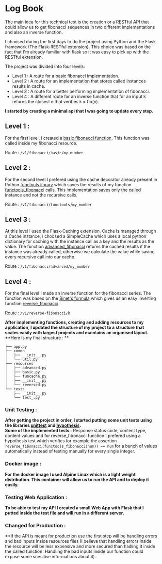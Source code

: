 # Log Book

The main idea for this technical test is the creation or a RESTful API that could allow us to get fibonacci sequences in two different implementations and also an inverse function.

I choosed during the first days to do the project using Python and the Flask framework (The Flask-RESTful extension). This choice was based on the fact that I'm already familiar with flask so it was easy to pick up with the RESTful extension.

The project was divided into four levels:
 - Level 1 : A route for a basic fibonacci implementation.
 - Level 2 : A route for an implementation that stores called instances results in cache.
 - Level 3 : A route for a better performing implementation of fibonacci.
 - Level 4 : A different route for an inverse function that for an input k returns the closest n that verifies k = fib(n).

**I started by creating a minimal api that I was going to update every step.**

 ## Level 1 :
For the first level, I created a [basic fibonacci function](https://github.com/Amine-Sa/Fibonacci-API/blob/6169ee34fcd1eabeb74d29eec690635a217d2821/comon/util.py#L5). This function was called inside my fibonacci resource.

Route : `/v1/fibonacci/basic/my_number`

 ## Level 2 :
For the second level I prefered using the cache decorator already present in Python [functools library](https://docs.python.org/3/library/functools.html) which saves the results of my function [functools_fibonacci](https://github.com/Amine-Sa/Fibonacci-API/blob/6169ee34fcd1eabeb74d29eec690635a217d2821/comon/util.py#L12) calls. This implementation saves only the called instance and not the recursive calls.

Route : `/v1/fibonacci/functools/my_number`

 ## Level 3 :
At this level I used the Flask-Caching extension. Cache is managed through a Cache instance, I choosed a SimpleCache which uses a local python dictionary for caching with the instance call as a key and the results as the value.
The function [advanced_fibonacci](https://github.com/Amine-Sa/Fibonacci-API/blob/6169ee34fcd1eabeb74d29eec690635a217d2821/comon/util.py#L18) returns the cached results if the instance was already called, otherwise we calculate the value while saving every recursive call into our cache.

Route : `/v1/fibonacci/advanced/my_number`

 ## Level 4 :
For the final level I made an inverse function for the fibonacci series. The function was based on the [Binet's formula](https://artofproblemsolving.com/wiki/index.php/Binet%27s_Formula) which gives us an easy inverting function [reverse_fibonacci](https://github.com/Amine-Sa/Fibonacci-API/blob/2d0546584ca21aef8233bf233a1e765302adabc6/comon/util.py#L28).

Route : `/v1/reverse-fibonacci/k`

**After implementing functions, creating and adding resources to my application, I updated the structure of my project to a structure that scales easily with largest projects and maintains an organised layout.**
**Here is my final structure : **
```
├── app.py  
├── comon  
│   ├── __init__.py  
│   └── util.py  
├── resources  
│   ├── advanced.py  
│   ├── basic.py  
│   ├── funcache.py  
│   ├── __init__.py  
│   └── reversed.py  
└── tests  
    ├── __init__.py  
    └── test_.py  
```

### Unit Testing :

**After getting the project in order, I started putting some unit tests using the libraries [unittest](https://docs.python.org/3/library/unittest.html) and [hypothesis](https://hypothesis.readthedocs.io/en/latest/).**  
**Some of the implemented tests :** Response status code, content type, content values and for reverse_fibonacci function I prefered using a hypothesis test which verifies for example the assertion `reverse_fibonacci(functools_fibonacci(num)) == num` for a bunch of values automatically instead of testing manually for every single integer.

### Docker image :

**For the docker image I used Alpine Linux which is a light weight distribution. This container will allow us to run the API and to deploy it easily.**  

### Testing Web Application :

**To be able to test my API I created a small Web App with Flask that I putted inside the test file and will run in a different server.**

### Changed for Production :

**If the API is meant for production use the first step will be handling errors and bad inputs inside resources files (I believe that handling errors inside the resource will be less expensive and more secured than hadling it inside the called function. Handling the bad inputs inside our function could expose some snesitive informations about it).
